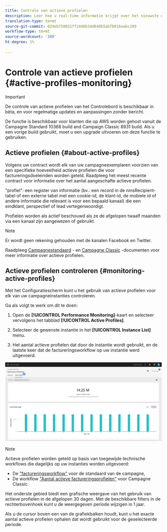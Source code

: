 ```yaml
---
title: Controle van actieve profielen
description: Leer hoe u real-time informatie krijgt over het nieuwste en historische gebruik en de evolutie van Active Profiles voor elk van uw campagneinstanties.
translation-type: tm+mt
source-git-commit: 024eb750021ff2446b34d648b5abfb016eabc289
workflow-type: tm+mt
source-wordcount: '389'
ht-degree: 1%

---
```



# Controle van actieve profielen {#active-profiles-monitoring}

>[!IMPORTANT]
>
>De controle van actieve profielen van het Controlebord is beschikbaar in bèta, en voor regelmatige updates en aanpassingen zonder bericht.
>
>De functie is beschikbaar voor klanten die op AWS worden gehost vanuit de Campagne Standard 10368 build and Campaign Classic 8931 build. Als u een vorige build gebruikt, moet u een upgrade uitvoeren om deze functie te gebruiken.

## Actieve profielen {#about-active-profiles}

Volgens uw contract wordt elk van uw campagneexemplaren voorzien van een specifieke hoeveelheid actieve profielen die voor factureringsdoeleinden worden geteld. Raadpleeg het meest recente contract voor informatie over het aantal aangeschafte actieve profielen.

&quot;profiel&quot;: een register van informatie (bv.: een record in de nmsRecipient-tabel of een externe tabel met een cookie-id, de klant-id, de mobiele id of andere informatie die relevant is voor een bepaald kanaal) die een eindklant, perspectief of lead vertegenwoordigt.

Profielen worden als actief beschouwd als ze de afgelopen twaalf maanden via een kanaal zijn aangewezen of gebruikt.

>[!NOTE]
>
>Er wordt geen rekening gehouden met de kanalen Facebook en Twitter.

Raadpleeg [Campagnestandaard](https://docs.adobe.com/content/help/en/campaign-standard/using/profiles-and-audiences/managing-profiles/active-profiles.html) - en [Campagne Classic](https://docs.adobe.com/content/help/en/campaign-classic/using/getting-started/profile-management/about-profiles.html#active-profiles) -documenten voor meer informatie over actieve profielen.

## Actieve profielen controleren {#monitoring-active-profiles}

Met het Configuratiescherm kunt u het gebruik van actieve profielen voor elk van uw campagneinstanties controleren.

Ga als volgt te werk om dit te doen:

1. Open de **[!UICONTROL Performance Monitoring]**-kaart en selecteer vervolgens het tabblad **[!UICONTROL Active Profiles]**.

1. Selecteer de gewenste instantie in het **[!UICONTROL Instance List]** menu.

1. Het aantal actieve profielen dat door de instantie wordt gebruikt, en de laatste keer dat de factureringsworkflow op uw instantie werd uitgevoerd.

![](assets/active-profiles-graph.png)

>[!NOTE]
>
>Actieve profielen worden geteld op basis van toegewijde technische workflows die dagelijks op uw instanties worden uitgevoerd:
>
>* De [&quot;factureringsworkflow&quot;](https://docs.adobe.com/help/en/campaign-standard/using/administrating/application-settings/technical-workflows.html) voor de standaard van de campagne,
>* De workflow [&quot;Aantal actieve factureringsprofielen&quot;](https://docs.adobe.com/content/help/en/campaign-classic/using/automating-with-workflows/technical-workflows/deliveries.html) voor Campagne Classic.


Het onderste gebied biedt een grafische weergave van het gebruik van actieve profielen in de afgelopen 30 dagen. Met de beschikbare filters in de rechterbovenhoek kunt u de weergegeven periode wijzigen in 1 jaar.

Als u de cursor boven een van de grafiekbalken houdt, kunt u het exacte aantal actieve profielen ophalen dat wordt gebruikt voor de geselecteerde periode.

